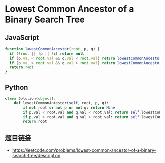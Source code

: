 # Lowest Common Ancestor of a Binary Search Tree

## JavaScript
```javascript
function lowestCommonAncestor(root, p, q) {
  if (!root || !p || !q) return null
  if (p.val < root.val && q.val < root.val) return lowestCommonAncestor(root.left, p, q)
  if (p.val > root.val && q.val > root.val) return lowestCommonAncestor(root.right, p, q)
  return root
}
```
## Python
```python
class Solution(object):
    def lowestCommonAncestor(self, root, p, q):
        if not root or not p or not q: return None
        if p.val < root.val and q.val < root.val: return self.lowestCommonAncestor(root.left, p, q)
        if p.val > root.val and q.val > root.val: return self.lowestCommonAncestor(root.right, p, q)
        return root
```

## 题目链接
* https://leetcode.com/problems/lowest-common-ancestor-of-a-binary-search-tree/description
